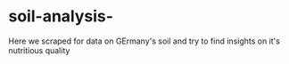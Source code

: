 # soil-analysis-
Here we scraped for data on GErmany's soil and try to find insights on it's nutritious quality
